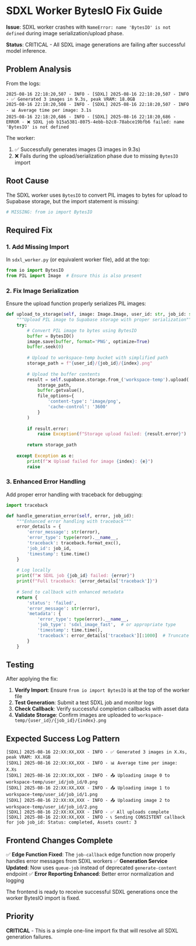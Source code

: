 # SDXL Worker BytesIO Fix Guide

**Issue**: SDXL worker crashes with `NameError: name 'BytesIO' is not defined` during image serialization/upload phase.

**Status**: CRITICAL - All SDXL image generations are failing after successful model inference.

## Problem Analysis

From the logs:
```
2025-08-16 22:18:20,507 - INFO - [SDXL] 2025-08-16 22:18:20,507 - INFO - ✅ Generated 3 images in 9.3s, peak VRAM: 18.0GB
2025-08-16 22:18:20,508 - INFO - [SDXL] 2025-08-16 22:18:20,507 - INFO - 📊 Average time per image: 3.1s
2025-08-16 22:18:20,686 - INFO - [SDXL] 2025-08-16 22:18:20,686 - ERROR - ❌ SDXL job b15a5381-8075-4ebb-b2c8-78abce19bfb6 failed: name 'BytesIO' is not defined
```

The worker:
1. ✅ Successfully generates images (3 images in 9.3s)
2. ❌ Fails during the upload/serialization phase due to missing `BytesIO` import

## Root Cause

The SDXL worker uses `BytesIO` to convert PIL images to bytes for upload to Supabase storage, but the import statement is missing:

```python
# MISSING: from io import BytesIO
```

## Required Fix

### 1. Add Missing Import

In `sdxl_worker.py` (or equivalent worker file), add at the top:

```python
from io import BytesIO
from PIL import Image  # Ensure this is also present
```

### 2. Fix Image Serialization

Ensure the upload function properly serializes PIL images:

```python
def upload_to_storage(self, image: Image.Image, user_id: str, job_id: str, index: int):
    """Upload PIL image to Supabase storage with proper serialization"""
    try:
        # Convert PIL image to bytes using BytesIO
        buffer = BytesIO()
        image.save(buffer, format='PNG', optimize=True)
        buffer.seek(0)
        
        # Upload to workspace-temp bucket with simplified path
        storage_path = f"{user_id}/{job_id}/{index}.png"
        
        # Upload the buffer contents
        result = self.supabase.storage.from_('workspace-temp').upload(
            storage_path,
            buffer.getvalue(),
            file_options={
                'content-type': 'image/png',
                'cache-control': '3600'
            }
        )
        
        if result.error:
            raise Exception(f"Storage upload failed: {result.error}")
            
        return storage_path
        
    except Exception as e:
        print(f"❌ Upload failed for image {index}: {e}")
        raise
```

### 3. Enhanced Error Handling

Add proper error handling with traceback for debugging:

```python
import traceback

def handle_generation_error(self, error, job_id):
    """Enhanced error handling with traceback"""
    error_details = {
        'error_message': str(error),
        'error_type': type(error).__name__,
        'traceback': traceback.format_exc(),
        'job_id': job_id,
        'timestamp': time.time()
    }
    
    # Log locally
    print(f"❌ SDXL job {job_id} failed: {error}")
    print(f"Full traceback: {error_details['traceback']}")
    
    # Send to callback with enhanced metadata
    return {
        'status': 'failed',
        'error_message': str(error),
        'metadata': {
            'error_type': type(error).__name__,
            'job_type': 'sdxl_image_fast',  # or appropriate type
            'timestamp': time.time(),
            'traceback': error_details['traceback'][:1000]  # Truncate for size
        }
    }
```

## Testing

After applying the fix:

1. **Verify Import**: Ensure `from io import BytesIO` is at the top of the worker file
2. **Test Generation**: Submit a test SDXL job and monitor logs
3. **Check Callback**: Verify successful completion callbacks with asset data
4. **Validate Storage**: Confirm images are uploaded to `workspace-temp/{user_id}/{job_id}/{index}.png`

## Expected Success Log Pattern

```
[SDXL] 2025-08-16 22:XX:XX,XXX - INFO - ✅ Generated 3 images in X.Xs, peak VRAM: XX.XGB
[SDXL] 2025-08-16 22:XX:XX,XXX - INFO - 📊 Average time per image: X.Xs
[SDXL] 2025-08-16 22:XX:XX,XXX - INFO - 📤 Uploading image 0 to workspace-temp/user_id/job_id/0.png
[SDXL] 2025-08-16 22:XX:XX,XXX - INFO - 📤 Uploading image 1 to workspace-temp/user_id/job_id/1.png
[SDXL] 2025-08-16 22:XX:XX,XXX - INFO - 📤 Uploading image 2 to workspace-temp/user_id/job_id/2.png
[SDXL] 2025-08-16 22:XX:XX,XXX - INFO - ✅ All uploads complete
[SDXL] 2025-08-16 22:XX:XX,XXX - INFO - 📞 Sending CONSISTENT callback for job job_id: Status: completed, Assets count: 3
```

## Frontend Changes Complete

✅ **Edge Function Fixed**: The `job-callback` edge function now properly handles error messages from SDXL workers
✅ **Generation Service Updated**: Now uses `queue-job` instead of deprecated `generate-content` endpoint
✅ **Error Reporting Enhanced**: Better error normalization and logging

The frontend is ready to receive successful SDXL generations once the worker BytesIO import is fixed.

## Priority

**CRITICAL** - This is a simple one-line import fix that will resolve all SDXL generation failures.